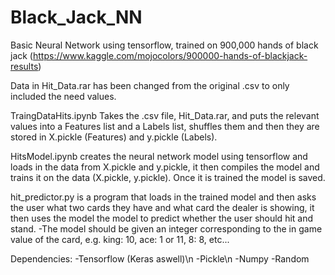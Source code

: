 # Black_Jack_NN

Basic Neural Network using tensorflow, trained on 900,000 hands of black jack (https://www.kaggle.com/mojocolors/900000-hands-of-blackjack-results)

Data in Hit_Data.rar has been changed from the original .csv to only included the need values.

TraingDataHits.ipynb Takes the .csv file, Hit_Data.rar, and puts the relevant values into a Features list and a Labels list,
shuffles them and then they are stored in X.pickle (Features) and y.pickle (Labels).

HitsModel.ipynb creates the neural network model using tensorflow and loads in the data from X.pickle and y.pickle, it then
compiles the model and trains it on the data (X.pickle, y.pickle). Once it is trained the model is saved.

hit_predictor.py is a program that loads in the trained model and then asks the user what two cards they have and what card
the dealer is showing, it then uses the model the model to predict whether the user should hit and stand.
  -The model should be given an integer corresponding to the in game value of the card, e.g. king: 10, ace: 1 or 11, 8: 8, etc...
  
 Dependencies:
  -Tensorflow (Keras aswell)\n
  -Pickle\n
  -Numpy
  -Random
